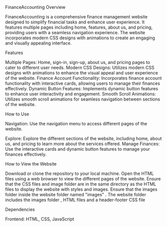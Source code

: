 FinanceAccounting
Overview

FinanceAccounting is a comprehensive finance management website designed to simplify financial tasks and enhance user experience. It features multiple pages including home, features, about us, and pricing, providing users with a seamless navigation experience. The website incorporates modern CSS designs with animations to create an engaging and visually appealing interface.

Features

Multiple Pages: Home, sign-in, sign-up, about us, and pricing pages to cater to different user needs.
Modern CSS Designs: Utilizes modern CSS designs with animations to enhance the visual appeal and user experience of the website.
Finance Account Functionality: Incorporates finance account functionality with interactive cards, allowing users to manage their finances effectively.
Dynamic Button Features: Implements dynamic button features to enhance user interactivity and engagement.
Smooth Scroll Animations: Utilizes smooth scroll animations for seamless navigation between sections of the website.

How to Use

Navigation: Use the navigation menu to access different pages of the website.

Explore: Explore the different sections of the website, including home, about us, and pricing to learn more about the services offered.
Manage Finances: Use the interactive cards and dynamic button features to manage your finances effectively.

How to View the Website

Download or clone the repository to your local machine.
Open the HTML files using a web browser to view the different pages of the website.
Ensure that the CSS files and image folder are in the same directory as the HTML files to display the website with styles and images.
Ensure that the images folder inside the website folder named "images" . The website folder includes the images folder , HTML files  and a header-footer CSS file

Dependencies

Frontend: HTML, CSS, JavaScript
